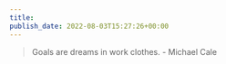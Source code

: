 ```yaml
---
title: 
publish_date: 2022-08-03T15:27:26+00:00
---
```


> Goals are dreams in work clothes. - Michael Cale
